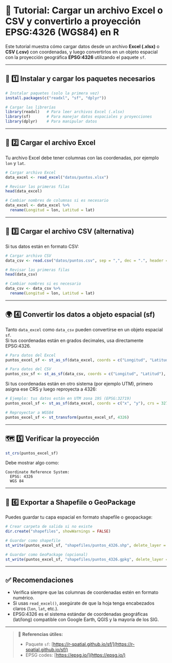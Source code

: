 # 📘 Tutorial: Cargar un archivo Excel o CSV y convertirlo a proyección EPSG:4326 (WGS84) en R

Este tutorial muestra cómo cargar datos desde un archivo **Excel (.xlsx)** o **CSV (.csv)** con coordenadas, y luego convertirlos en un objeto espacial con la proyección geográfica **EPSG:4326** utilizando el paquete `sf`.

---

## 🧩 1️⃣ Instalar y cargar los paquetes necesarios

```r
# Instalar paquetes (solo la primera vez)
install.packages(c("readxl", "sf", "dplyr"))

# Cargar las librerías
library(readxl)   # Para leer archivos Excel (.xlsx)
library(sf)       # Para manejar datos espaciales y proyecciones
library(dplyr)    # Para manipular datos
```

---

## 📂 2️⃣ Cargar el archivo Excel

Tu archivo Excel debe tener columnas con las coordenadas, por ejemplo `lon` y `lat`.

```r
# Cargar archivo Excel
data_excel <- read_excel("datos/puntos.xlsx")

# Revisar las primeras filas
head(data_excel)

# Cambiar nombres de columnas si es necesario
data_excel <- data_excel %>%
  rename(Longitud = lon, Latitud = lat)
```

---

## 📄 3️⃣ Cargar el archivo CSV (alternativa)

Si tus datos están en formato CSV:

```r
# Cargar archivo CSV
data_csv <- read.csv("datos/puntos.csv", sep = ",", dec = ".", header = TRUE)

# Revisar las primeras filas
head(data_csv)

# Cambiar nombres si es necesario
data_csv <- data_csv %>%
  rename(Longitud = lon, Latitud = lat)
```

---

## 🌍 4️⃣ Convertir los datos a objeto espacial (sf)

Tanto `data_excel` como `data_csv` pueden convertirse en un objeto espacial `sf`.  
Si tus coordenadas están en grados decimales, usa directamente EPSG:4326.

```r
# Para datos del Excel
puntos_excel_sf <- st_as_sf(data_excel, coords = c("Longitud", "Latitud"), crs = 4326)

# Para datos del CSV
puntos_csv_sf <- st_as_sf(data_csv, coords = c("Longitud", "Latitud"), crs = 4326)
```

Si tus coordenadas están en otro sistema (por ejemplo UTM), primero asigna ese CRS y luego reproyecta a 4326:

```r
# Ejemplo: tus datos están en UTM zona 19S (EPSG:32719)
puntos_excel_sf <- st_as_sf(data_excel, coords = c("x", "y"), crs = 32719)

# Reproyectar a WGS84
puntos_excel_sf <- st_transform(puntos_excel_sf, 4326)
```

---

## 🗺️ 5️⃣ Verificar la proyección

```r
st_crs(puntos_excel_sf)
```

Debe mostrar algo como:

```
Coordinate Reference System:
  EPSG: 4326 
  WGS 84
```

---

## 💾 6️⃣ Exportar a Shapefile o GeoPackage

Puedes guardar tu capa espacial en formato shapefile o geopackage:

```r
# Crear carpeta de salida si no existe
dir.create("shapefiles", showWarnings = FALSE)

# Guardar como shapefile
st_write(puntos_excel_sf, "shapefiles/puntos_4326.shp", delete_layer = TRUE)

# Guardar como GeoPackage (opcional)
st_write(puntos_excel_sf, "shapefiles/puntos_4326.gpkg", delete_layer = TRUE)
```

---

## ✅ Recomendaciones

- Verifica siempre que las columnas de coordenadas estén en formato numérico.  
- Si usas `read_excel()`, asegúrate de que la hoja tenga encabezados claros (`lon`, `lat`, etc.).  
- EPSG:4326 es el sistema estándar de coordenadas geográficas (lat/long) compatible con Google Earth, QGIS y la mayoría de los SIG.

---

> 📘 **Referencias útiles:**  
> - Paquete `sf`: [https://r-spatial.github.io/sf/](https://r-spatial.github.io/sf/)  
> - EPSG codes: [https://epsg.io/](https://epsg.io/)
